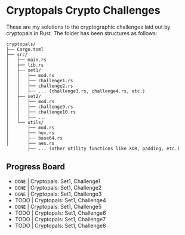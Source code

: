 # Cryptopals Crypto Challenges

These are my solutions to the cryptographic challenges laid out by cryptopals
in Rust. The folder has been structures as follows:

```
cryptopals/
├── Cargo.toml
├── src/
│   ├── main.rs
│   ├── lib.rs
│   ├── set1/
│   │   ├── mod.rs
│   │   ├── challenge1.rs
│   │   ├── challenge2.rs
│   │   ├── ... (challenge3.rs, challenge4.rs, etc.)
│   ├── set2/
│   │   ├── mod.rs
│   │   ├── challenge9.rs
│   │   ├── challenge10.rs
│   │   ├── ...
│   └── utils/
│       ├── mod.rs
│       ├── hex.rs
│       ├── base64.rs
│       ├── aes.rs
        ├── ... (other utility functions like XOR, padding, etc.)
```

## Progress Board

- `DONE` | Cryptopals: Set1, Challenge1
- `DONE` | Cryptopals: Set1, Challenge2
- `DONE` | Cryptopals: Set1, Challenge3
- TODO | Cryptopals: Set1, Challenge4
- `DONE` | Cryptopals: Set1, Challenge5
- TODO | Cryptopals: Set1, Challenge6
- TODO | Cryptopals: Set1, Challenge7
- TODO | Cryptopals: Set1, Challenge8
